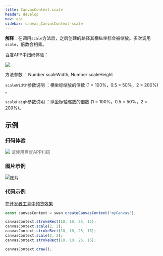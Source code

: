 ```yaml
---
title: CanvasContext.scale
header: develop
nav: api
sidebar: canvas_CanvasContext-scale
---
```


 
**解释**：在调用`scale`方法后，之后创建的路径其横纵坐标会被缩放。多次调用`scale`，倍数会相乘。

 百度APP中扫码体验： 

<img src="https://b.bdstatic.com/miniapp/assets/images/doc_demo/pages_createCanvasContext.png"  class="demo-qrcode-image" />

 方法参数 ：Number scaleWidth, Number scaleHeight

 `scaleWidth`参数说明 ：横坐标缩放的倍数 (1 = 100%，0.5 = 50%，2 = 200%) 。

 `scaleHeigh`参数说明 ：纵坐标轴缩放的倍数 (1 = 100%，0.5 = 50%，2 = 200%)。
## 示例

 
### 扫码体验

<div class='scan-code-container'>
    <img src="https://b.bdstatic.com/miniapp/assets/images/doc_demo/pages_setBackgroundColor.png" class="demo-qrcode-image" />
    <font color=#777 12px>请使用百度APP扫码</font>
</div>

###  图片示例  
![图片](../../../../img/scale.png)

### 代码示例 

<a href="swanide://fragment/20797ae6b76f08d393130138ca733ffe1573723645337" title="在开发者工具中预览效果" target="_self">在开发者工具中预览效果</a>

```js
const canvasContext = swan.createCanvasContext('myCanvas');

canvasContext.strokeRect(10, 10, 25, 15);
canvasContext.scale(2, 2);
canvasContext.strokeRect(10, 10, 25, 15);
canvasContext.scale(2, 2);
canvasContext.strokeRect(10, 10, 25, 15);

canvasContext.draw();
```


